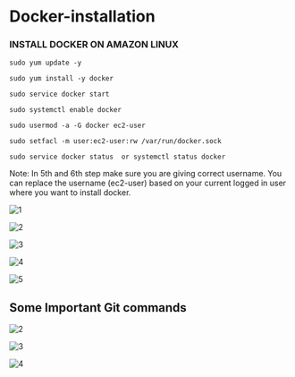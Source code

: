 # Docker-installation

### INSTALL DOCKER ON AMAZON LINUX

```
sudo yum update -y
```
```
sudo yum install -y docker
```
```
sudo service docker start
```
```
sudo systemctl enable docker
```
```
sudo usermod -a -G docker ec2-user
```
```
sudo setfacl -m user:ec2-user:rw /var/run/docker.sock
```
```
sudo service docker status  or systemctl status docker
```
Note: In 5th and 6th step make sure you are giving correct username. You can replace the username (ec2-user) based
on your current logged in user where you want to install docker.



![1](https://github.com/SandeepKomal/Docker/assets/99358567/cb406a6a-ae5f-4ffa-92f9-3371e39ef888)

![2](https://github.com/SandeepKomal/Docker/assets/99358567/23c68285-0043-4bb8-a7a4-7536e85c00df)

![3](https://github.com/SandeepKomal/Docker/assets/99358567/0e2d7baa-d15b-48c7-8a0d-8833ccdd9f21)

![4](https://github.com/SandeepKomal/Docker/assets/99358567/a359473b-4ff4-494e-8b21-ea1c25261475)

![5](https://github.com/SandeepKomal/Docker/assets/99358567/e4cf3416-04ad-44cc-9e8f-4323f7481a1a)

## Some Important Git commands  


![2](https://github.com/SandeepKomal/Docker/assets/99358567/12763fd7-e1b3-4a71-8c03-a98e3af0906f)

![3](https://github.com/SandeepKomal/Docker/assets/99358567/45914b6b-caff-433e-b76c-2c400b292d2b)

![4](https://github.com/SandeepKomal/Docker/assets/99358567/13cf25ea-4b56-42c7-9a81-458ab8ca35d9)
